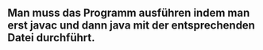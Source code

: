 ## Man muss das Programm ausführen indem man erst javac und dann java mit der entsprechenden Datei durchführt. 